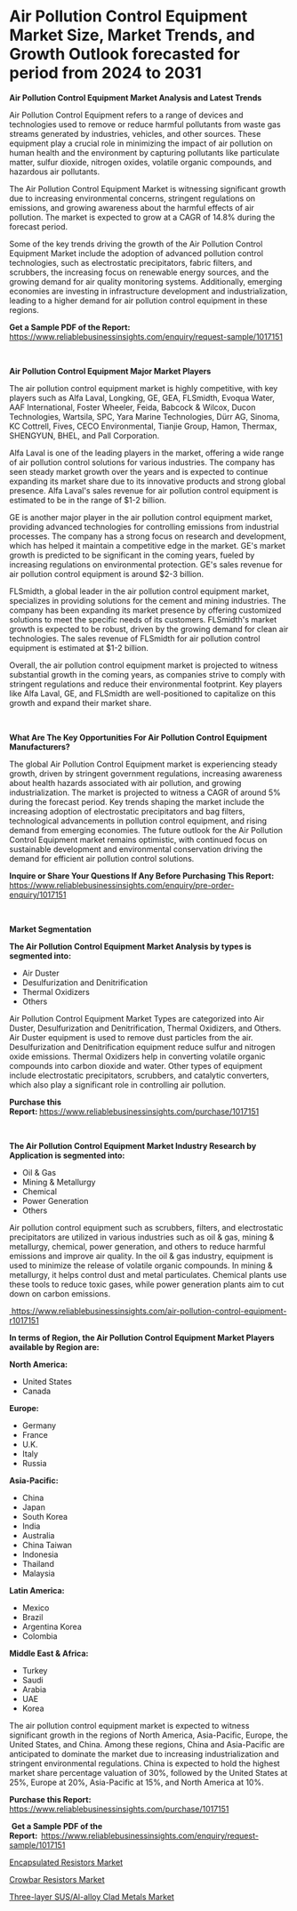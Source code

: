 <p><h1>Air Pollution Control Equipment Market Size, Market Trends, and Growth Outlook forecasted for period from 2024 to 2031</h1></p><p><strong>Air Pollution Control Equipment Market Analysis and Latest Trends</strong></p>
<p><p>Air Pollution Control Equipment refers to a range of devices and technologies used to remove or reduce harmful pollutants from waste gas streams generated by industries, vehicles, and other sources. These equipment play a crucial role in minimizing the impact of air pollution on human health and the environment by capturing pollutants like particulate matter, sulfur dioxide, nitrogen oxides, volatile organic compounds, and hazardous air pollutants.</p><p>The Air Pollution Control Equipment Market is witnessing significant growth due to increasing environmental concerns, stringent regulations on emissions, and growing awareness about the harmful effects of air pollution. The market is expected to grow at a CAGR of 14.8% during the forecast period.</p><p>Some of the key trends driving the growth of the Air Pollution Control Equipment Market include the adoption of advanced pollution control technologies, such as electrostatic precipitators, fabric filters, and scrubbers, the increasing focus on renewable energy sources, and the growing demand for air quality monitoring systems. Additionally, emerging economies are investing in infrastructure development and industrialization, leading to a higher demand for air pollution control equipment in these regions.</p></p>
<p><strong>Get a Sample PDF of the Report:&nbsp;</strong> <a href="https://www.reliablebusinessinsights.com/enquiry/request-sample/1017151">https://www.reliablebusinessinsights.com/enquiry/request-sample/1017151</a></p>
<p>&nbsp;</p>
<p><strong>Air Pollution Control Equipment Major Market Players</strong></p>
<p><p>The air pollution control equipment market is highly competitive, with key players such as Alfa Laval, Longking, GE, GEA, FLSmidth, Evoqua Water, AAF International, Foster Wheeler, Feida, Babcock & Wilcox, Ducon Technologies, Wartsila, SPC, Yara Marine Technologies, Dürr AG, Sinoma, KC Cottrell, Fives, CECO Environmental, Tianjie Group, Hamon, Thermax, SHENGYUN, BHEL, and Pall Corporation.</p><p>Alfa Laval is one of the leading players in the market, offering a wide range of air pollution control solutions for various industries. The company has seen steady market growth over the years and is expected to continue expanding its market share due to its innovative products and strong global presence. Alfa Laval's sales revenue for air pollution control equipment is estimated to be in the range of $1-2 billion.</p><p>GE is another major player in the air pollution control equipment market, providing advanced technologies for controlling emissions from industrial processes. The company has a strong focus on research and development, which has helped it maintain a competitive edge in the market. GE's market growth is predicted to be significant in the coming years, fueled by increasing regulations on environmental protection. GE's sales revenue for air pollution control equipment is around $2-3 billion.</p><p>FLSmidth, a global leader in the air pollution control equipment market, specializes in providing solutions for the cement and mining industries. The company has been expanding its market presence by offering customized solutions to meet the specific needs of its customers. FLSmidth's market growth is expected to be robust, driven by the growing demand for clean air technologies. The sales revenue of FLSmidth for air pollution control equipment is estimated at $1-2 billion.</p><p>Overall, the air pollution control equipment market is projected to witness substantial growth in the coming years, as companies strive to comply with stringent regulations and reduce their environmental footprint. Key players like Alfa Laval, GE, and FLSmidth are well-positioned to capitalize on this growth and expand their market share.</p></p>
<p>&nbsp;</p>
<p><strong>What Are The Key Opportunities For Air Pollution Control Equipment Manufacturers?</strong></p>
<p><p>The global Air Pollution Control Equipment market is experiencing steady growth, driven by stringent government regulations, increasing awareness about health hazards associated with air pollution, and growing industrialization. The market is projected to witness a CAGR of around 5% during the forecast period. Key trends shaping the market include the increasing adoption of electrostatic precipitators and bag filters, technological advancements in pollution control equipment, and rising demand from emerging economies. The future outlook for the Air Pollution Control Equipment market remains optimistic, with continued focus on sustainable development and environmental conservation driving the demand for efficient air pollution control solutions.</p></p>
<p><strong>Inquire or Share Your Questions If Any Before Purchasing This Report:</strong> <a href="https://www.reliablebusinessinsights.com/enquiry/pre-order-enquiry/1017151">https://www.reliablebusinessinsights.com/enquiry/pre-order-enquiry/1017151</a></p>
<p>&nbsp;</p>
<p><strong>Market Segmentation</strong></p>
<p><strong>The Air Pollution Control Equipment Market Analysis by types is segmented into:</strong></p>
<p><ul><li>Air Duster</li><li>Desulfurization and Denitrification</li><li>Thermal Oxidizers</li><li>Others</li></ul></p>
<p><p>Air Pollution Control Equipment Market Types are categorized into Air Duster, Desulfurization and Denitrification, Thermal Oxidizers, and Others. Air Duster equipment is used to remove dust particles from the air. Desulfurization and Denitrification equipment reduce sulfur and nitrogen oxide emissions. Thermal Oxidizers help in converting volatile organic compounds into carbon dioxide and water. Other types of equipment include electrostatic precipitators, scrubbers, and catalytic converters, which also play a significant role in controlling air pollution.</p></p>
<p><strong>Purchase this Report:&nbsp;</strong><a href="https://www.reliablebusinessinsights.com/purchase/1017151">https://www.reliablebusinessinsights.com/purchase/1017151</a></p>
<p>&nbsp;</p>
<p><strong>The Air Pollution Control Equipment Market Industry Research by Application is segmented into:</strong></p>
<p><ul><li>Oil & Gas</li><li>Mining & Metallurgy</li><li>Chemical</li><li>Power Generation</li><li>Others</li></ul></p>
<p><p>Air pollution control equipment such as scrubbers, filters, and electrostatic precipitators are utilized in various industries such as oil & gas, mining & metallurgy, chemical, power generation, and others to reduce harmful emissions and improve air quality. In the oil & gas industry, equipment is used to minimize the release of volatile organic compounds. In mining & metallurgy, it helps control dust and metal particulates. Chemical plants use these tools to reduce toxic gases, while power generation plants aim to cut down on carbon emissions.</p></p>
<p><a href="https://www.reliablebusinessinsights.com/air-pollution-control-equipment-r1017151">&nbsp;https://www.reliablebusinessinsights.com/air-pollution-control-equipment-r1017151</a></p>
<p><strong>In terms of Region, the Air Pollution Control Equipment Market Players available by Region are:</strong></p>
<p>
    <p> <strong> North America: </strong>
        <ul>
            <li>United States</li>
            <li>Canada</li>
        </ul>
        </p> 
    <p> <strong> Europe: </strong>
        <ul>
            <li>Germany</li>
            <li>France</li>
            <li>U.K.</li>
            <li>Italy</li>
            <li>Russia</li>
        </ul>
        </p> 
    <p> <strong> Asia-Pacific: </strong>
        <ul>
            <li>China</li>
            <li>Japan</li>
            <li>South Korea</li>
            <li>India</li>
            <li>Australia</li>
            <li>China Taiwan</li>
            <li>Indonesia</li>
            <li>Thailand</li>
            <li>Malaysia</li>
        </ul>
        </p> 
    <p> <strong> Latin America: </strong>
        <ul>
            <li>Mexico</li>
            <li>Brazil</li>
            <li>Argentina Korea</li>
            <li>Colombia</li>
        </ul>
        </p> 
    <p> <strong> Middle East & Africa: </strong>
        <ul>
            <li>Turkey</li>
            <li>Saudi</li>
            <li>Arabia</li>
            <li>UAE</li>
            <li>Korea</li>
        </ul>
    </p>
    </p>
<p><p>The air pollution control equipment market is expected to witness significant growth in the regions of North America, Asia-Pacific, Europe, the United States, and China. Among these regions, China and Asia-Pacific are anticipated to dominate the market due to increasing industrialization and stringent environmental regulations. China is expected to hold the highest market share percentage valuation of 30%, followed by the United States at 25%, Europe at 20%, Asia-Pacific at 15%, and North America at 10%.</p></p>
<p><strong>Purchase this Report: </strong><a href="https://www.reliablebusinessinsights.com/purchase/1017151">https://www.reliablebusinessinsights.com/purchase/1017151</a></p>
<p>&nbsp;<strong>Get a Sample PDF of the Report:&nbsp;&nbsp;</strong><a href="https://www.reliablebusinessinsights.com/enquiry/request-sample/1017151">https://www.reliablebusinessinsights.com/enquiry/request-sample/1017151</a></p>
<p><strong></strong></p>
<p><p><a href="https://github.com/rasaunharrison331/Market-Research-Report-List-1/blob/main/encapsulated-resistors-market.md">Encapsulated Resistors Market</a></p><p><a href="https://github.com/victoralsop8899/Market-Research-Report-List-1/blob/main/crowbar-resistors-market.md">Crowbar Resistors Market</a></p><p><a href="https://issuu.com/reportprime-2/docs/three-layer-susal-alloy-clad-metals-market-size-20">Three-layer SUS/Al-alloy Clad Metals Market</a></p></p>